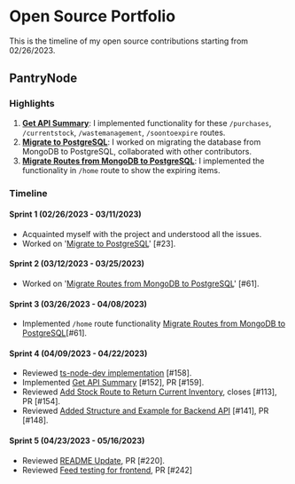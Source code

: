 # Open Source Portfolio

This is the timeline of my open source contributions starting from 02/26/2023.

## PantryNode

### Highlights
1. [**Get API Summary**](https://github.com/ChicoState/PantryNode/pull/159): I implemented functionality for these `/purchases`, `/currentstock`, `/wastemanagement`, `/soontoexpire` routes.
2. [**Migrate to PostgreSQL**](https://github.com/ChicoState/PantryNode/issues/23): I worked on migrating the database from MongoDB to PostgreSQL, collaborated with other contributors.
3. [**Migrate Routes from MongoDB to PostgreSQL**](https://github.com/ChicoState/PantryNode/issues/61): I implemented the functionality in `/home` route to show the expiring items.

### Timeline

#### Sprint 1 (02/26/2023 - 03/11/2023)
- Acquainted myself with the project and understood all the issues.
- Worked on '[Migrate to PostgreSQL](https://github.com/ChicoState/PantryNode/issues/23)' [#23].

#### Sprint 2 (03/12/2023 - 03/25/2023)
- Worked on '[Migrate Routes from MongoDB to PostgreSQL](https://github.com/ChicoState/PantryNode/issues/61)' [#61].

#### Sprint 3 (03/26/2023 - 04/08/2023)
- Implemented `/home` route functionality [Migrate Routes from MongoDB to PostgreSQL](https://github.com/ChicoState/PantryNode/issues/61)[#61].

#### Sprint 4 (04/09/2023 - 04/22/2023)
- Reviewed [ts-node-dev implementation](https://github.com/ChicoState/PantryNode/pull/158) [#158].
- Implemented [Get API Summary](https://github.com/ChicoState/PantryNode/pull/159) [#152], PR [#159].
- Reviewed [Add Stock Route to Return Current Inventory](https://github.com/ChicoState/PantryNode/pull/154), closes [#113], PR [#154].
- Reviewed [Added Structure and Example for Backend API](https://github.com/ChicoState/PantryNode/pull/148) [#141], PR [#148].

#### Sprint 5 (04/23/2023 - 05/16/2023)
- Reviewed [README Update](https://github.com/ChicoState/PantryNode/pull/220), PR [#220].
- Reviewed [Feed testing for frontend](https://github.com/ChicoState/PantryNode/pull/242), PR [#242]
